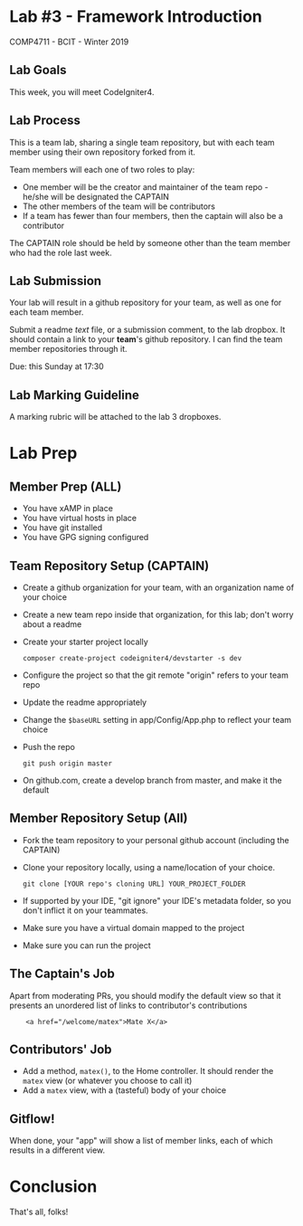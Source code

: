 # Lab #3 - Framework Introduction
COMP4711 - BCIT - Winter 2019

## Lab Goals

This week, you will meet CodeIgniter4.

## Lab Process

This is a team lab, sharing a single team repository, but with each team member using 
their own repository forked from it.

Team members will each one of two roles to play:
- One member will be the creator and maintainer of the team repo - he/she will be designated the CAPTAIN
- The other members of the team will be contributors
- If a team has fewer than four members, then the captain will also be a contributor

The CAPTAIN role should be held by someone other than the team member who
had the role last week.

## Lab Submission

Your lab will result in a github repository for your team, as well as one for each team
member.

Submit a readme *text* file, or a submission comment, to the lab dropbox. 
It should contain a link to your **team**'s github repository. 
I can find the team member repositories through it.

Due: this Sunday at 17:30

## Lab Marking Guideline

A marking rubric will be attached to the lab 3 dropboxes.


# Lab Prep

## Member Prep (ALL)

-   You have xAMP in place
-   You have virtual hosts in place
-   You have git installed
-   You have GPG signing configured


## Team Repository Setup (CAPTAIN)

-   Create a github organization for your team, with an organization name of your choice
-   Create a new team repo inside that organization, for this lab; don't worry about a readme
-   Create your starter project locally

        composer create-project codeigniter4/devstarter -s dev

-   Configure the project so that the git remote "origin" refers to your team repo
-   Update the readme appropriately
-   Change the `$baseURL` setting in app/Config/App.php to reflect your team choice
-   Push the repo

        git push origin master

-   On github.com, create a develop branch from master, and make it the default

## Member Repository Setup (All)

-   Fork the team repository to your personal github account (including the CAPTAIN)
-   Clone your repository locally, using a name/location of your choice.

        git clone [YOUR repo's cloning URL] YOUR_PROJECT_FOLDER

-    If supported by your IDE, "git ignore" your IDE's metadata folder, so you don't inflict it on your teammates.
-    Make sure you have a virtual domain mapped to the project
-   Make sure you can run the project

## The Captain's Job

Apart from moderating PRs, you should modify the default view so that
it presents an unordered list of links to contributor's contributions

        <a href="/welcome/matex">Mate X</a>

## Contributors' Job

- Add a method, `matex()`, to the Home controller. It should render the `matex` view
    (or whatever you choose to call it)
-   Add a `matex` view, with a (tasteful) body of your choice

## Gitflow!

When done, your "app" will show a list of member links, each of which results
in a different view.

# Conclusion

That's all, folks!